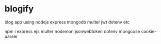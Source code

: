 # blogify
blog app using nodejs express mongodb multer jwt dotenv etc

npm i express ejs multer nodemon jsonwebtoken dotenv mongoose cookie-parser
